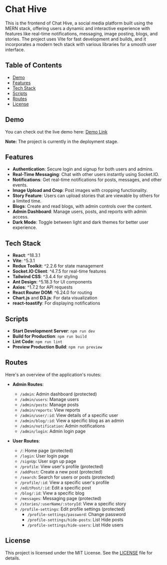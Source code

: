 # Chat Hive

This is the frontend of Chat Hive, a social media platform built using the MERN stack, offering users a dynamic and interactive experience with features like real-time notifications, messaging, image posting, blogs, and stories. The project uses Vite for fast development and builds, and it incorporates a modern tech stack with various libraries for a smooth user interface.

## Table of Contents

- [Demo](#demo)
- [Features](#features)
- [Tech Stack](#tech-stack)
- [Scripts](#scripts)
- [Routes](#routes)
- [License](#license)

## Demo

You can check out the live demo here: [Demo Link](#https://chathivemedia.vercel.app/) 

**Note:** The project is currently in the deployment stage.

## Features

- **Authentication**: Secure login and signup for both users and admins.
- **Real-Time Messaging**: Chat with other users instantly using Socket.IO.
- **Notifications**: Get real-time notifications for posts, messages, and other events.
- **Image Upload and Crop**: Post images with cropping functionality.
- **Story Feature**: Users can upload stories that are viewable by others for a limited time.
- **Blogs**: Create and read blogs, with admin controls over the content.
- **Admin Dashboard**: Manage users, posts, and reports with admin access.
- **Dark Mode**: Toggle between light and dark themes for better user experience.

## Tech Stack

- **React**: ^18.3.1
- **Vite**: ^5.3.1
- **Redux Toolkit**: ^2.2.6 for state management
- **Socket.IO Client**: ^4.7.5 for real-time features
- **Tailwind CSS**: ^3.4.4 for styling
- **Ant Design**: ^5.18.3 for UI components
- **Axios**: ^1.7.2 for API requests
- **React Router DOM**: ^6.24.0 for routing
- **Chart.js** and **D3.js**: For data visualization
- **react-toastify**: For displaying notifications

## Scripts

- **Start Development Server**: `npm run dev`
- **Build for Production**: `npm run build`
- **Lint Code**: `npm run lint`
- **Preview Production Build**: `npm run preview`

## Routes

Here's an overview of the application's routes:
- **Admin Routes**:
  - `/admin`: Admin dashboard (protected)
  - `/admin/users`: Manage users
  - `/admin/posts`: Manage posts
  - `/admin/reports`: View reports
  - `/admin/user/:id`: View details of a specific user
  - `/admin/blog/:id`: View a specific blog as an admin
  - `/admin/notification`: Admin notifications
  - `/admin/login`: Admin login page

- **User Routes**:
  - `/`: Home page (protected)
  - `/login`: User login page
  - `/signUp`: User sign up page
  - `/profile`: View user's profile (protected)
  - `/addPost`: Create a new post (protected)
  - `/search`: Search for users or posts (protected)
  - `/profile/:id`: View a specific user's profile
  - `/editPost/:id`: Edit a specific post
  - `/blog/:id`: View a specific blog
  - `/messages`: Messaging page (protected)
  - `/stories/:userName/:storyId`: View a specific story
  - `/profile-settings`: Edit profile settings (protected)
    - `/profile-settings/password`: Change password
    - `/profile-settings/hide-posts`: List Hide  posts
    - `/profile-settings/hide-users`: List Hide  users

## License

This project is licensed under the MIT License. See the [LICENSE](LICENSE) file for details.
